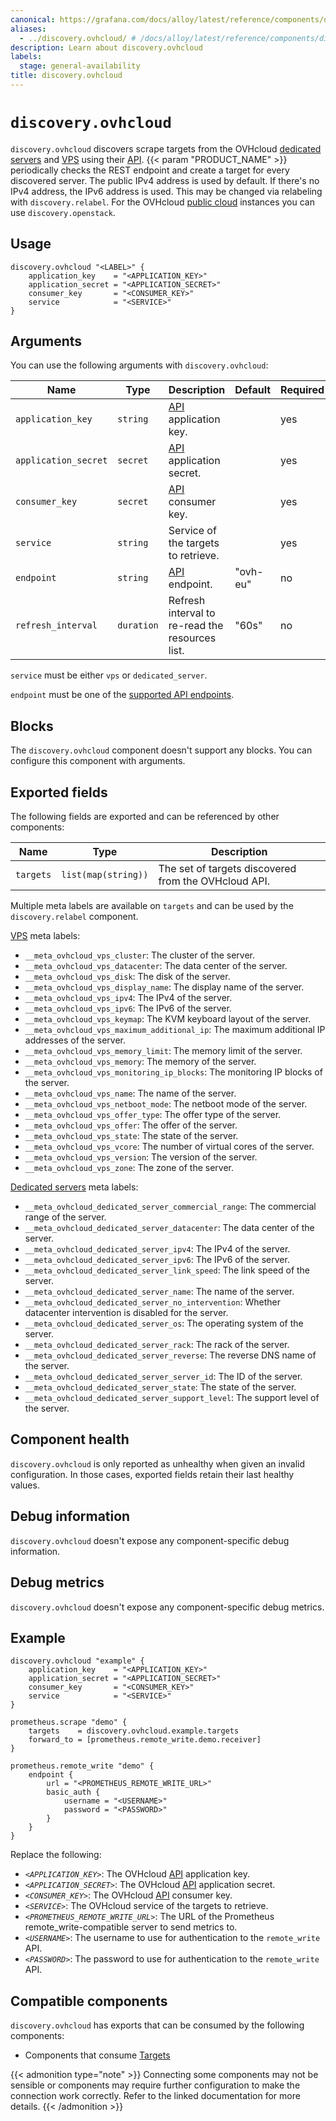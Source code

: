 ```yaml
---
canonical: https://grafana.com/docs/alloy/latest/reference/components/discovery/discovery.ovhcloud/
aliases:
  - ../discovery.ovhcloud/ # /docs/alloy/latest/reference/components/discovery.ovhcloud/
description: Learn about discovery.ovhcloud
labels:
  stage: general-availability
title: discovery.ovhcloud
---
```


# `discovery.ovhcloud`

`discovery.ovhcloud` discovers scrape targets from the OVHcloud [dedicated servers][] and [VPS][] using their [API][].
{{< param "PRODUCT_NAME" >}} periodically checks the REST endpoint and create a target for every discovered server.
The public IPv4 address is used by default. If there's no IPv4 address, the IPv6 address is used.
This may be changed via relabeling with `discovery.relabel`.
For the OVHcloud [public cloud][] instances you can use `discovery.openstack`.

[API]: https://api.ovh.com/
[public cloud]: https://www.ovhcloud.com/en/public-cloud/
[VPS]: https://www.ovhcloud.com/en/vps/
[Dedicated servers]: https://www.ovhcloud.com/en/bare-metal/

## Usage

```alloy
discovery.ovhcloud "<LABEL>" {
    application_key    = "<APPLICATION_KEY>"
    application_secret = "<APPLICATION_SECRET>"
    consumer_key       = "<CONSUMER_KEY>"
    service            = "<SERVICE>"
}
```

## Arguments

You can use the following arguments with `discovery.ovhcloud`:

| Name                 | Type       | Description                                     | Default  | Required |
| -------------------- | ---------- | ----------------------------------------------- | -------- | -------- |
| `application_key`    | `string`   | [API][] application key.                        |          | yes      |
| `application_secret` | `secret`   | [API][] application secret.                     |          | yes      |
| `consumer_key`       | `secret`   | [API][] consumer key.                           |          | yes      |
| `service`            | `string`   | Service of the targets to retrieve.             |          | yes      |
| `endpoint`           | `string`   | [API][] endpoint.                               | "ovh-eu" | no       |
| `refresh_interval`   | `duration` | Refresh interval to re-read the resources list. | "60s"    | no       |

`service` must be either `vps` or `dedicated_server`.

`endpoint` must be one of the [supported API endpoints][supported-apis].

[supported-apis]: https://github.com/ovh/go-ovh#supported-apis

## Blocks

The `discovery.ovhcloud` component doesn't support any blocks. You can configure this component with arguments.

## Exported fields

The following fields are exported and can be referenced by other components:

| Name      | Type                | Description                                          |
| --------- | ------------------- | ---------------------------------------------------- |
| `targets` | `list(map(string))` | The set of targets discovered from the OVHcloud API. |

Multiple meta labels are available on `targets` and can be used by the `discovery.relabel` component.

[VPS][] meta labels:

- `__meta_ovhcloud_vps_cluster`: The cluster of the server.
- `__meta_ovhcloud_vps_datacenter`: The data center of the server.
- `__meta_ovhcloud_vps_disk`: The disk of the server.
- `__meta_ovhcloud_vps_display_name`: The display name of the server.
- `__meta_ovhcloud_vps_ipv4`: The IPv4 of the server.
- `__meta_ovhcloud_vps_ipv6`: The IPv6 of the server.
- `__meta_ovhcloud_vps_keymap`: The KVM keyboard layout of the server.
- `__meta_ovhcloud_vps_maximum_additional_ip`: The maximum additional IP addresses of the server.
- `__meta_ovhcloud_vps_memory_limit`: The memory limit of the server.
- `__meta_ovhcloud_vps_memory`: The memory of the server.
- `__meta_ovhcloud_vps_monitoring_ip_blocks`: The monitoring IP blocks of the server.
- `__meta_ovhcloud_vps_name`: The name of the server.
- `__meta_ovhcloud_vps_netboot_mode`: The netboot mode of the server.
- `__meta_ovhcloud_vps_offer_type`: The offer type of the server.
- `__meta_ovhcloud_vps_offer`: The offer of the server.
- `__meta_ovhcloud_vps_state`: The state of the server.
- `__meta_ovhcloud_vps_vcore`: The number of virtual cores of the server.
- `__meta_ovhcloud_vps_version`: The version of the server.
- `__meta_ovhcloud_vps_zone`: The zone of the server.

[Dedicated servers][] meta labels:

- `__meta_ovhcloud_dedicated_server_commercial_range`: The commercial range of the server.
- `__meta_ovhcloud_dedicated_server_datacenter`: The data center of the server.
- `__meta_ovhcloud_dedicated_server_ipv4`: The IPv4 of the server.
- `__meta_ovhcloud_dedicated_server_ipv6`: The IPv6 of the server.
- `__meta_ovhcloud_dedicated_server_link_speed`: The link speed of the server.
- `__meta_ovhcloud_dedicated_server_name`: The name of the server.
- `__meta_ovhcloud_dedicated_server_no_intervention`: Whether datacenter intervention is disabled for the server.
- `__meta_ovhcloud_dedicated_server_os`: The operating system of the server.
- `__meta_ovhcloud_dedicated_server_rack`: The rack of the server.
- `__meta_ovhcloud_dedicated_server_reverse`: The reverse DNS name of the server.
- `__meta_ovhcloud_dedicated_server_server_id`: The ID of the server.
- `__meta_ovhcloud_dedicated_server_state`: The state of the server.
- `__meta_ovhcloud_dedicated_server_support_level`: The support level of the server.

## Component health

`discovery.ovhcloud` is only reported as unhealthy when given an invalid configuration.
In those cases, exported fields retain their last healthy values.

## Debug information

`discovery.ovhcloud` doesn't expose any component-specific debug information.

## Debug metrics

`discovery.ovhcloud` doesn't expose any component-specific debug metrics.

## Example

```alloy
discovery.ovhcloud "example" {
    application_key    = "<APPLICATION_KEY>"
    application_secret = "<APPLICATION_SECRET>"
    consumer_key       = "<CONSUMER_KEY>"
    service            = "<SERVICE>"
}

prometheus.scrape "demo" {
    targets    = discovery.ovhcloud.example.targets
    forward_to = [prometheus.remote_write.demo.receiver]
}

prometheus.remote_write "demo" {
    endpoint {
        url = "<PROMETHEUS_REMOTE_WRITE_URL>"
        basic_auth {
            username = "<USERNAME>"
            password = "<PASSWORD>"
        }
    }
}
```

Replace the following:

- _`<APPLICATION_KEY>`_: The OVHcloud [API][] application key.
- _`<APPLICATION_SECRET>`_: The OVHcloud [API][] application secret.
- _`<CONSUMER_KEY>`_: The OVHcloud [API][] consumer key.
- _`<SERVICE>`_: The OVHcloud service of the targets to retrieve.
- _`<PROMETHEUS_REMOTE_WRITE_URL>`_: The URL of the Prometheus remote_write-compatible server to send metrics to.
- _`<USERNAME>`_: The username to use for authentication to the `remote_write` API.
- _`<PASSWORD>`_: The password to use for authentication to the `remote_write` API.

<!-- START GENERATED COMPATIBLE COMPONENTS -->

## Compatible components

`discovery.ovhcloud` has exports that can be consumed by the following components:

- Components that consume [Targets](../../../compatibility/#targets-consumers)

{{< admonition type="note" >}}
Connecting some components may not be sensible or components may require further configuration to make the connection work correctly.
Refer to the linked documentation for more details.
{{< /admonition >}}

<!-- END GENERATED COMPATIBLE COMPONENTS -->
